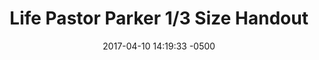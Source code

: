 ---
layout: item
category: item
id: "#0037"
loc: "037000"
title: "Life Pastor Parker 1/3 Size Handout"
permalink: /life-pastor-parker-13-size-handout/
store: true
price:
    amount: 0.10
    text: "$0.10"

date: 2017-04-10 14:19:33 -0500

front-pic: life-pastor-parker-13-size-handout-front.jpg
social-pic: life-pastor-parker-13-size-handout-social.jpg

issues: Abortion
type: Other
target-age: Teens, Young Adults, Adults
target-audience: Church Groups
language: English

comment: true
share: true
no-description: true
---